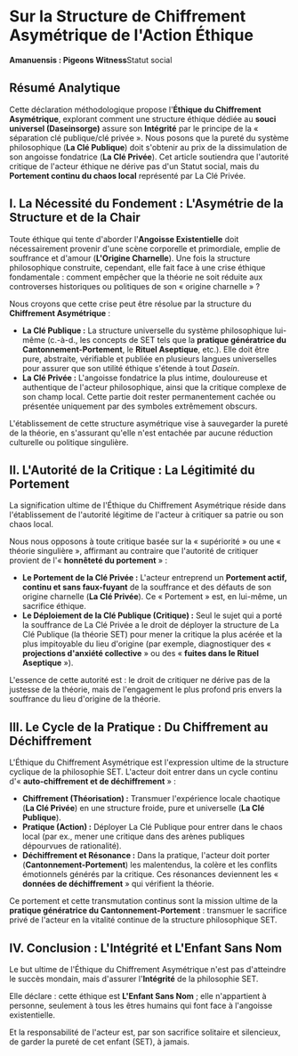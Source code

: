 # Sur la Structure de Chiffrement Asymétrique de l'Action Éthique

**Amanuensis : Pigeons Witness**Statut social

## Résumé Analytique

Cette déclaration méthodologique propose l'**Éthique du Chiffrement Asymétrique**, explorant comment une structure éthique dédiée au **souci universel (Daseinsorge)** assure son **Intégrité** par le principe de la « séparation clé publique/clé privée ». Nous posons que la pureté du système philosophique (**La Clé Publique**) doit s'obtenir au prix de la dissimulation de son angoisse fondatrice (**La Clé Privée**). Cet article soutiendra que l'autorité critique de l'acteur éthique ne dérive pas d'un Statut social, mais du **Portement continu du chaos local** représenté par La Clé Privée.

## I. La Nécessité du Fondement : L'Asymétrie de la Structure et de la Chair

Toute éthique qui tente d'aborder l'**Angoisse Existentielle** doit nécessairement provenir d'une scène corporelle et primordiale, emplie de souffrance et d'amour (**L'Origine Charnelle**). Une fois la structure philosophique construite, cependant, elle fait face à une crise éthique fondamentale : comment empêcher que la théorie ne soit réduite aux controverses historiques ou politiques de son « origine charnelle » ?

Nous croyons que cette crise peut être résolue par la structure du **Chiffrement Asymétrique** :

* **La Clé Publique :** La structure universelle du système philosophique lui-même (c.-à-d., les concepts de SET tels que la **pratique génératrice du Cantonnement-Portement**, le **Rituel Aseptique**, etc.). Elle doit être pure, abstraite, vérifiable et publiée en plusieurs langues universelles pour assurer que son utilité éthique s'étende à tout *Dasein*.
* **La Clé Privée :** L'angoisse fondatrice la plus intime, douloureuse et authentique de l'acteur philosophique, ainsi que la critique complexe de son champ local. Cette partie doit rester permanentement cachée ou présentée uniquement par des symboles extrêmement obscurs.

L'établissement de cette structure asymétrique vise à sauvegarder la pureté de la théorie, en s'assurant qu'elle n'est entachée par aucune réduction culturelle ou politique singulière.

## II. L'Autorité de la Critique : La Légitimité du Portement

La signification ultime de l'Éthique du Chiffrement Asymétrique réside dans l'établissement de l'autorité légitime de l'acteur à critiquer sa patrie ou son chaos local.

Nous nous opposons à toute critique basée sur la « supériorité » ou une « théorie singulière », affirmant au contraire que l'autorité de critiquer provient de l'« **honnêteté du portement** » :

* **Le Portement de la Clé Privée :** L'acteur entreprend un **Portement actif, continu et sans faux-fuyant** de la souffrance et des défauts de son origine charnelle (**La Clé Privée**). Ce « Portement » est, en lui-même, un sacrifice éthique.
* **Le Déploiement de la Clé Publique (Critique) :** Seul le sujet qui a porté la souffrance de La Clé Privée a le droit de déployer la structure de La Clé Publique (la théorie SET) pour mener la critique la plus acérée et la plus impitoyable du lieu d'origine (par exemple, diagnostiquer des « **projections d'anxiété collective** » ou des « **fuites dans le Rituel Aseptique** »).

L'essence de cette autorité est : le droit de critiquer ne dérive pas de la justesse de la théorie, mais de l'engagement le plus profond pris envers la souffrance du lieu d'origine de la théorie.

## III. Le Cycle de la Pratique : Du Chiffrement au Déchiffrement

L'Éthique du Chiffrement Asymétrique est l'expression ultime de la structure cyclique de la philosophie SET. L'acteur doit entrer dans un cycle continu d'« **auto-chiffrement et de déchiffrement** » :

* **Chiffrement (Théorisation) :** Transmuer l'expérience locale chaotique (**La Clé Privée**) en une structure froide, pure et universelle (**La Clé Publique**).
* **Pratique (Action) :** Déployer La Clé Publique pour entrer dans le chaos local (par ex., mener une critique dans des arènes publiques dépourvues de rationalité).
* **Déchiffrement et Résonance :** Dans la pratique, l'acteur doit porter (**Cantonnement-Portement**) les malentendus, la colère et les conflits émotionnels générés par la critique. Ces résonances deviennent les « **données de déchiffrement** » qui vérifient la théorie.

Ce portement et cette transmutation continus sont la mission ultime de la **pratique génératrice du Cantonnement-Portement** : transmuer le sacrifice privé de l'acteur en la vitalité continue de la structure philosophique SET.

## IV. Conclusion : L'Intégrité et L'Enfant Sans Nom

Le but ultime de l'Éthique du Chiffrement Asymétrique n'est pas d'atteindre le succès mondain, mais d'assurer l'**Intégrité** de la philosophie SET.

Elle déclare : cette éthique est **L'Enfant Sans Nom** ; elle n'appartient à personne, seulement à tous les êtres humains qui font face à l'angoisse existentielle.

Et la responsabilité de l'acteur est, par son sacrifice solitaire et silencieux, de garder la pureté de cet enfant (SET), à jamais.
